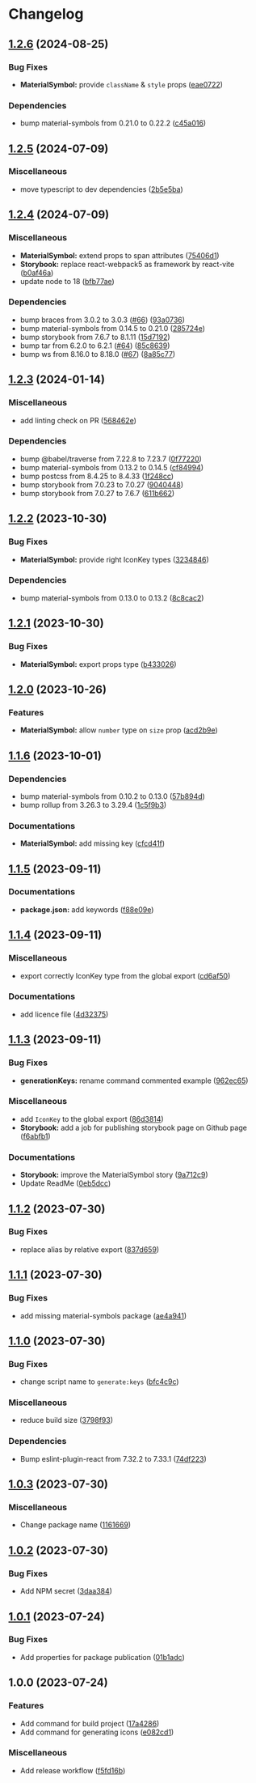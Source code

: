 # Changelog

## [1.2.6](https://github.com/yteruel31/react-material-symbol-icons/compare/v1.2.5...v1.2.6) (2024-08-25)


### Bug Fixes

* **MaterialSymbol:** provide `className` & `style` props ([eae0722](https://github.com/yteruel31/react-material-symbol-icons/commit/eae07220c455389d248889c853ba77e7a9dcb3cc))


### Dependencies

* bump material-symbols from 0.21.0 to 0.22.2 ([c45a016](https://github.com/yteruel31/react-material-symbol-icons/commit/c45a01643cd1e8e91338d43b3b20ba53fca0ab73))

## [1.2.5](https://github.com/yteruel31/react-material-symbol-icons/compare/v1.2.4...v1.2.5) (2024-07-09)


### Miscellaneous

* move typescript to dev dependencies ([2b5e5ba](https://github.com/yteruel31/react-material-symbol-icons/commit/2b5e5bace524512c03f071dd8fe5bf470e8fbfb6))

## [1.2.4](https://github.com/yteruel31/react-material-symbol-icons/compare/v1.2.3...v1.2.4) (2024-07-09)


### Miscellaneous

* **MaterialSymbol:** extend props to span attributes ([75406d1](https://github.com/yteruel31/react-material-symbol-icons/commit/75406d1cae69d3c453bc605a65e4e760e52a82ab))
* **Storybook:** replace react-webpack5 as framework by react-vite ([b0af46a](https://github.com/yteruel31/react-material-symbol-icons/commit/b0af46aa62e4249db6ba267c3aeb132cf30880d7))
* update node to 18 ([bfb77ae](https://github.com/yteruel31/react-material-symbol-icons/commit/bfb77aefa48b6d14b3f83772a5665cda800afcf9))


### Dependencies

* bump braces from 3.0.2 to 3.0.3 ([#66](https://github.com/yteruel31/react-material-symbol-icons/issues/66)) ([93a0736](https://github.com/yteruel31/react-material-symbol-icons/commit/93a0736ef23eac6f52a698636ce29fe862921a9d))
* bump material-symbols from 0.14.5 to 0.21.0 ([285724e](https://github.com/yteruel31/react-material-symbol-icons/commit/285724ec9511ae3995ac396593e88763458454b8))
* bump storybook from 7.6.7 to 8.1.11 ([15d7192](https://github.com/yteruel31/react-material-symbol-icons/commit/15d71924e053fb98e6618883153c51e548a421ce))
* bump tar from 6.2.0 to 6.2.1 ([#64](https://github.com/yteruel31/react-material-symbol-icons/issues/64)) ([85c8639](https://github.com/yteruel31/react-material-symbol-icons/commit/85c863923b7ae38728d3aa64b6e6e695078895de))
* bump ws from 8.16.0 to 8.18.0 ([#67](https://github.com/yteruel31/react-material-symbol-icons/issues/67)) ([8a85c77](https://github.com/yteruel31/react-material-symbol-icons/commit/8a85c770ff7b64830f098cdff362f4e7ed638a09))

## [1.2.3](https://github.com/yteruel31/react-material-symbol-icons/compare/v1.2.2...v1.2.3) (2024-01-14)


### Miscellaneous

* add linting check on PR ([568462e](https://github.com/yteruel31/react-material-symbol-icons/commit/568462e55e771be533b88772268a1217eec3b0c3))


### Dependencies

* bump @babel/traverse from 7.22.8 to 7.23.7 ([0f77220](https://github.com/yteruel31/react-material-symbol-icons/commit/0f77220a682a3142c3af7ce7606eae634a47fba7))
* bump material-symbols from 0.13.2 to 0.14.5 ([cf84994](https://github.com/yteruel31/react-material-symbol-icons/commit/cf84994c70f525c553e19feeaa77dbc80671f310))
* bump postcss from 8.4.25 to 8.4.33 ([1f248cc](https://github.com/yteruel31/react-material-symbol-icons/commit/1f248ccd26c46aea87d29ff5419f8a92bed0b683))
* bump storybook from 7.0.23 to 7.0.27 ([9040448](https://github.com/yteruel31/react-material-symbol-icons/commit/90404488d68b0fdc8a0e7e9959713f035b9c396e))
* bump storybook from 7.0.27 to 7.6.7 ([611b662](https://github.com/yteruel31/react-material-symbol-icons/commit/611b662ecf0113afa18686219382ce6fdf00b80e))

## [1.2.2](https://github.com/yteruel31/react-material-symbol-icons/compare/v1.2.1...v1.2.2) (2023-10-30)


### Bug Fixes

* **MaterialSymbol:** provide right IconKey types ([3234846](https://github.com/yteruel31/react-material-symbol-icons/commit/32348466ee80340b415d4ffb929612803f7e0a75))


### Dependencies

* bump material-symbols from 0.13.0 to 0.13.2 ([8c8cac2](https://github.com/yteruel31/react-material-symbol-icons/commit/8c8cac21e7bbca508ad389c17cbc691ca2cbd5a0))

## [1.2.1](https://github.com/yteruel31/react-material-symbol-icons/compare/v1.2.0...v1.2.1) (2023-10-30)


### Bug Fixes

* **MaterialSymbol:** export props type ([b433026](https://github.com/yteruel31/react-material-symbol-icons/commit/b43302626307e3c7e8a80b220a45870af84b8905))

## [1.2.0](https://github.com/yteruel31/react-material-symbol-icons/compare/v1.1.6...v1.2.0) (2023-10-26)


### Features

* **MaterialSymbol:** allow `number` type on `size` prop ([acd2b9e](https://github.com/yteruel31/react-material-symbol-icons/commit/acd2b9e1b9d73d7d99712f63f1a6ba0241d6e9ba))

## [1.1.6](https://github.com/yteruel31/react-material-symbol-icons/compare/v1.1.5...v1.1.6) (2023-10-01)


### Dependencies

* bump material-symbols from 0.10.2 to 0.13.0 ([57b894d](https://github.com/yteruel31/react-material-symbol-icons/commit/57b894d50a961337a10555662b45a5cbf9eab73c))
* bump rollup from 3.26.3 to 3.29.4 ([1c5f9b3](https://github.com/yteruel31/react-material-symbol-icons/commit/1c5f9b30281f7042b66a93d3bf268df2b6bde4f1))


### Documentations

* **MaterialSymbol:** add missing key ([cfcd41f](https://github.com/yteruel31/react-material-symbol-icons/commit/cfcd41f9c77e8d8b5fea5a4945ffe28fcaea3d5d))

## [1.1.5](https://github.com/yteruel31/react-material-symbol-icons/compare/v1.1.4...v1.1.5) (2023-09-11)


### Documentations

* **package.json:** add keywords ([f88e09e](https://github.com/yteruel31/react-material-symbol-icons/commit/f88e09eec8b0bed29a9011c475f1996bafd44ab5))

## [1.1.4](https://github.com/yteruel31/react-material-symbol-icons/compare/v1.1.3...v1.1.4) (2023-09-11)


### Miscellaneous

* export correctly IconKey type from the global export ([cd6af50](https://github.com/yteruel31/react-material-symbol-icons/commit/cd6af507ecc613f4be8cd552e499456f69c5a770))


### Documentations

* add licence file ([4d32375](https://github.com/yteruel31/react-material-symbol-icons/commit/4d323751cd54b014361a5b9196a5f1c55f4a9d8e))

## [1.1.3](https://github.com/yteruel31/react-material-symbol-icons/compare/v1.1.2...v1.1.3) (2023-09-11)


### Bug Fixes

* **generationKeys:** rename command commented example ([962ec65](https://github.com/yteruel31/react-material-symbol-icons/commit/962ec6580fcc774a7cdc9d57d945f8ee59bf4cb8))


### Miscellaneous

* add `IconKey` to the global export ([86d3814](https://github.com/yteruel31/react-material-symbol-icons/commit/86d3814eb978ad88655629bd4cb04017dfa267c3))
* **Storybook:** add a job for publishing storybook page on Github page ([f6abfb1](https://github.com/yteruel31/react-material-symbol-icons/commit/f6abfb19b4927192e2ab8c7f9b35c8b2973b120d))


### Documentations

* **Storybook:** improve the MaterialSymbol story ([9a712c9](https://github.com/yteruel31/react-material-symbol-icons/commit/9a712c9a9716c556eb89aaa018cb38b4d2d29222))
* Update ReadMe ([0eb5dcc](https://github.com/yteruel31/react-material-symbol-icons/commit/0eb5dcc98407eef07bd8c5b7140d2cbabf1d0d06))

## [1.1.2](https://github.com/yteruel31/react-material-symbols/compare/v1.1.1...v1.1.2) (2023-07-30)


### Bug Fixes

* replace alias by relative export ([837d659](https://github.com/yteruel31/react-material-symbols/commit/837d659910162519e5b946d9b262cb8c78f352d2))

## [1.1.1](https://github.com/yteruel31/react-material-symbols/compare/v1.1.0...v1.1.1) (2023-07-30)


### Bug Fixes

* add missing material-symbols package ([ae4a941](https://github.com/yteruel31/react-material-symbols/commit/ae4a941b8ae3b095163f742558bc77de516b56fb))

## [1.1.0](https://github.com/yteruel31/react-material-symbols/compare/v1.0.3...v1.1.0) (2023-07-30)


### Bug Fixes

* change script name to `generate:keys` ([bfc4c9c](https://github.com/yteruel31/react-material-symbols/commit/bfc4c9c49072b9ea99e0e596a7e3cd727cd130dd))


### Miscellaneous

* reduce build size ([3798f93](https://github.com/yteruel31/react-material-symbols/commit/3798f93b10528dca435f427c60a3e8d03e012e74))


### Dependencies

* Bump eslint-plugin-react from 7.32.2 to 7.33.1 ([74df223](https://github.com/yteruel31/react-material-symbols/commit/74df223e5f368aef2c7753e6626c40091ab02159))

## [1.0.3](https://github.com/yteruel31/react-material-symbols/compare/v1.0.2...v1.0.3) (2023-07-30)


### Miscellaneous

* Change package name ([1161669](https://github.com/yteruel31/react-material-symbols/commit/116166916dae479cc4ef5b26b15ff274ea5cd7ed))

## [1.0.2](https://github.com/yteruel31/react-material-symbols/compare/v1.0.1...v1.0.2) (2023-07-30)


### Bug Fixes

* Add NPM secret ([3daa384](https://github.com/yteruel31/react-material-symbols/commit/3daa384ee5c1793602f9ed549d9eedd0b660ea0c))

## [1.0.1](https://github.com/yteruel31/react-material-symbols/compare/v1.0.0...v1.0.1) (2023-07-24)


### Bug Fixes

* Add properties for package publication ([01b1adc](https://github.com/yteruel31/react-material-symbols/commit/01b1adc7f6ac20fbeed216b06ce674c10ed0bfd4))

## 1.0.0 (2023-07-24)


### Features

* Add command for build project ([17a4286](https://github.com/yteruel31/react-material-symbols/commit/17a4286df44db245873161ff83fa83c2c7522702))
* Add command for generating icons ([e082cd1](https://github.com/yteruel31/react-material-symbols/commit/e082cd110db1840ce5083b4cd3bb1745b0fa05b5))


### Miscellaneous

* Add release workflow ([f5fd16b](https://github.com/yteruel31/react-material-symbols/commit/f5fd16bb822d7b8d0529d9cedc77cb74d708ba97))

